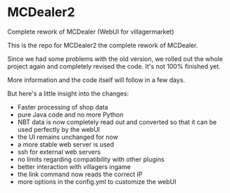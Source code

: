 # MCDealer2
Complete rework of MCDealer (WebUI for villagermarket)

This is the repo for MCDealer2 the complete rework of MCDealer.

Since we had some problems with the old version, we rolled out the whole project again and completely revised the code. It's not 100% finished yet.

More information and the code itself will follow in a few days.

But here's a little insight into the changes:

- Faster processing of shop data
- pure Java code and no more Python
- NBT data is now completely read out and converted so that it can be used perfectly by the webUI
- the UI remains unchanged for now
- a more stable web server is used
- ssh for external web servers
- no limits regarding compatibility with other plugins
- better interaction with villagers ingame
- the link command now reads the correct IP
- more options in the config.yml to customize the webUI
